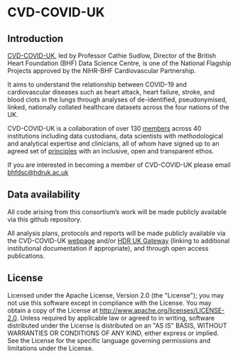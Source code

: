 # CVD-COVID-UK

## Introduction

[CVD-COVID-UK](https://www.hdruk.ac.uk/projects/cvd-covid-uk-project/), led by Professor Cathie Sudlow, Director of the British Heart Foundation (BHF) Data Science Centre, is one of the National Flagship Projects approved by the NIHR-BHF Cardiovascular Partnership.

It aims to understand the relationship between COVID-19 and cardiovascular diseases such as heart attack, heart failure, stroke, and blood clots in the lungs through analyses of de-identified, pseudonymised, linked, nationally collated healthcare datasets across the four nations of the UK.

CVD-COVID-UK is a collaboration of over 130 [members](https://www.hdruk.ac.uk/wp-content/uploads/2021/01/210128-CVD-COVID-UK-Consortium-Members.pdf) across 40 institutions including data custodians, data scientists with methodological and analytical expertise and clinicians, all of whom have signed up to an agreed set of [principles](https://www.hdruk.ac.uk/wp-content/uploads/2020/07/CVD-COVID-UK-principles-for-website.pdf) with an inclusive, open and transparent ethos.

If you are interested in becoming a member of CVD-COVID-UK please email bhfdsc@hdruk.ac.uk

## Data availability

All code arising from this consortium’s work will be made publicly available via this github repository.

All analysis plans, protocols and reports will be made publicly available via the CVD-COVID-UK [webpage](https://www.hdruk.ac.uk/projects/cvd-covid-uk-project/) and/or [HDR UK Gateway](https://www.healthdatagateway.org/) (linking to additional institutional documentation if appropriate), and through open access publications.

## License

Licensed under the Apache License, Version 2.0 (the "License"); you may not use this software except in compliance with the License. You may obtain a copy of the License at http://www.apache.org/licenses/LICENSE-2.0. Unless required by applicable law or agreed to in writing, software distributed under the License is distributed on an "AS IS" BASIS, WITHOUT WARRANTIES OR CONDITIONS OF ANY KIND, either express or implied. See the License for the specific language governing permissions and limitations under the License.

